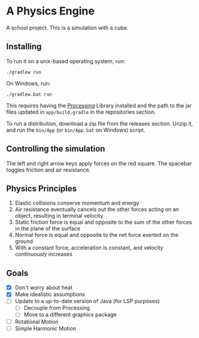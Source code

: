 # A Physics Engine

A school project. This is a simulation with a cube.

## Installing

To run it on a unix-based operating system, run:

```
./gradlew run
```

On Windows, run:

```
./gradlew.bat run
```

This requires having the [Processing](processing.org) Library installed and the
path to the jar files updated in `app/build.gradle` in the repositories section.

To run a distribution, download a zip file from the releases section. Unzip it,
and run the `bin/App` (or `bin/App.bat` on Windows) script.

## Controlling the simulation

The left and right arrow keys apply forces on the red square. The spacebar
toggles friction and air resistance.

## Physics Principles

1. Elastic collisions conserve momentum and energy
2. Air resistance eventually cancels out the other forces acting on an object,
   resulting in terminal velocity
3. Static friction force is equal and opposite to the sum of the other forces in
   the plane of the surface
4. Normal force is equal and opposite to the net force exerted on the ground
5. With a constant force, acceleration is constant, and velocity continuously
   increases

## Goals

- [X] Don't worry about heat
- [X] Make idealistic assumptions
- [ ] Update to a up-to-date version of Java (for LSP purposes)
  - [ ] Decouple from Processing
  - [ ] Move to a different graphics package
- [ ] Rotational Motion
- [ ] Simple Harmonic Motion
